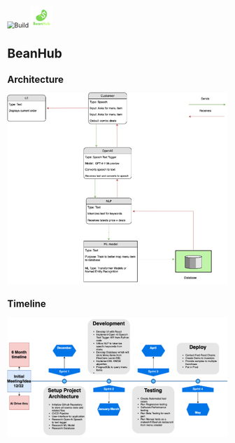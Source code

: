 ![Build](https://github.com/Ibrahim-Haroon/BeanHub/actions/workflows/unit-test.yml/badge.svg)
<img src="other/images/bean_logo.png" alt="BeanHub" width="50" height="50">

# BeanHub

## Architecture
![architecture.drawio.png](other/images/architecture.drawio.png)

## Timeline
![timeline.png](other/images/timeline.drawio.png)
